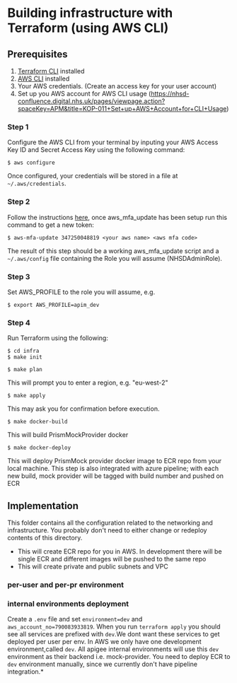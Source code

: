# Building infrastructure with Terraform (using AWS CLI)

## Prerequisites

1. [Terraform CLI](https://learn.hashicorp.com/tutorials/terraform/install-cli?in=terraform/aws-get-started) installed
2. [AWS CLI](https://docs.aws.amazon.com/cli/latest/userguide/install-cliv2.html) installed 
3. Your AWS credentials. (Create an access key for your user account)
4. Set up you AWS account for AWS CLI usage (https://nhsd-confluence.digital.nhs.uk/pages/viewpage.action?spaceKey=APM&title=KOP-011+Set+up+AWS+Account+for+CLI+Usage)

### Step 1

Configure the AWS CLI from your terminal by inputing your AWS Access Key ID and Secret Access Key using the following command:
```
$ aws configure
```
Once configured, your credentials will be stored in a file at `~/.aws/credentials`.

### Step 2

Follow the instructions [here](https://nhsd-confluence.digital.nhs.uk/pages/viewpage.action?spaceKey=APM&title=KOP-011+Set+up+AWS+Account+for+CLI+Usage), once aws_mfa_update has been setup run this command to get a new token:
```
$ aws-mfa-update 347250048819 <your aws name> <aws mfa code>
```
The result of this step should be a working aws_mfa_update script and a `~/.aws/config` file containing the Role you will assume (NHSDAdminRole).

### Step 3

Set AWS_PROFILE to the role you will assume, e.g.
```
$ export AWS_PROFILE=apim_dev
```

### Step 4

Run Terraform using the following:
```
$ cd infra
$ make init
```
```
$ make plan
```
This will prompt you to enter a region, e.g. "eu-west-2"
```
$ make apply
```
This may ask you for confirmation before execution.
```
$ make docker-build
```
This will build PrismMockProvider docker
```
$ make docker-deploy
```
This will deploy PrismMock provider docker image to ECR repo from your local machine.
This step is also integrated with azure pipeline; with each new build, mock provider will be tagged with build number and pushed on ECR

## Implementation
This folder contains all the configuration related to the networking and infrastructure. You probably don't need to either change
or redeploy contents of this directory.
- This will create ECR repo for you in AWS. In development there will be single ECR and different images will be pushed to the same repo
- This will create private and public subnets and VPC

### per-user and per-pr environment



### internal environments deployment
Create a `.env` file and set `environment=dev` and `aws_account_no=790083933819`. When you run `terraform apply` you should see all services
are prefixed with `dev`.We dont want these services to get deployed per user per env.
In AWS we only have one development environment,called `dev`. All apigee internal environments will use this `dev` environment as their 
backend i.e. mock-provider. You need to deploy ECR to `dev` environment manually, since we currently don't have pipeline integration.*

 

